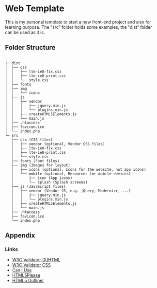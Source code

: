 # Web Template #

This is my personal template to start a new front-end project
and also for learning purpose.
The "src" folder holds some examples, the "dist" folder can be used as it is.


## Folder Structure ##

```
.
├─ dist
│  ├── css
│  │   ├── lte-ie8-fix.css
│  │   ├── lte-ie8-print.css
│  │   └── style.css
│  ├── fonts
│  ├── img
│  │   └── icons
│  ├── js
│  │   ├── vendor
│  │   │   ├── jquery.min.js
│  │   │   └── plugins.min.js
│  │   ├── createHTML5Elements.js
│  │   └── main.js
│  ├── .htaccess
│  ├── favicon.ico
│  └── index.php
└─ src
   ├── css (CSS files)
   │   ├── vendor (optional, Vendor CSS files)
   │   ├── lte-ie8-fix.css
   │   ├── lte-ie8-print.css
   │   └── style.css
   ├── fonts (Font files)
   ├── img (Images for layout)
   │   ├── icons (optional, Icons for the website, not app icons)
   │   └── mobile (optional, Resources for mobile devices)
   │       ├── icon (App icons)
   │       └── splash (Splash screens)
   ├── js (JavaScript files)
   │   ├── vendor (Vendor JS, e.g. jQuery, Modernizr, ...)
   │   │   ├── jquery.min.js
   │   │   └── plugins.min.js
   │   ├── createHTML5Elements.js
   │   └── main.js
   ├── .htaccess
   ├── favicon.ico
   └── index.php
```

## Appendix ##

### Links ###

* [W3C Validator (X)HTML](http://validator.w3.org/ "W3C Validator")
* [W3C Validator CSS](http://jigsaw.w3.org/css-validator/ "CSS Validator")
* [Can I Use](http://caniuse.com/ "Can I Use")
* [HTML5Please](http://html5please.com/ "HTML5Please")
* [HTML5 Outliner](https://gsnedders.html5.org/outliner/ "HTML5 Outliner")

